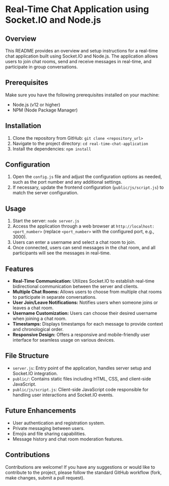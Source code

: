 # Real-Time Chat Application using Socket.IO and Node.js

## Overview
This README provides an overview and setup instructions for a real-time chat application built using Socket.IO and Node.js. The application allows users to join chat rooms, send and receive messages in real-time, and participate in group conversations.

## Prerequisites
Make sure you have the following prerequisites installed on your machine:
- Node.js (v12 or higher)
- NPM (Node Package Manager)

## Installation
1. Clone the repository from GitHub: `git clone <repository_url>`
2. Navigate to the project directory: `cd real-time-chat-application`
3. Install the dependencies: `npm install`

## Configuration
1. Open the `config.js` file and adjust the configuration options as needed, such as the port number and any additional settings.
2. If necessary, update the frontend configuration (`public/js/script.js`) to match the server configuration.

## Usage
1. Start the server: `node server.js`
2. Access the application through a web browser at `http://localhost:<port_number>` (replace `<port_number>` with the configured port, e.g., 3000).
3. Users can enter a username and select a chat room to join.
4. Once connected, users can send messages in the chat room, and all participants will see the messages in real-time.

## Features
- **Real-Time Communication:** Utilizes Socket.IO to establish real-time bidirectional communication between the server and clients.
- **Multiple Chat Rooms:** Allows users to choose from multiple chat rooms to participate in separate conversations.
- **User Join/Leave Notifications:** Notifies users when someone joins or leaves a chat room.
- **Username Customization:** Users can choose their desired username when joining a chat room.
- **Timestamps:** Displays timestamps for each message to provide context and chronological order.
- **Responsive Design:** Offers a responsive and mobile-friendly user interface for seamless usage on various devices.

## File Structure
- `server.js`: Entry point of the application, handles server setup and Socket.IO integration.
- `public/`: Contains static files including HTML, CSS, and client-side JavaScript.
- `public/js/script.js`: Client-side JavaScript code responsible for handling user interactions and Socket.IO events.

## Future Enhancements
- User authentication and registration system.
- Private messaging between users.
- Emojis and file sharing capabilities.
- Message history and chat room moderation features.

## Contributions
Contributions are welcome! If you have any suggestions or would like to contribute to the project, please follow the standard GitHub workflow (fork, make changes, submit a pull request).
